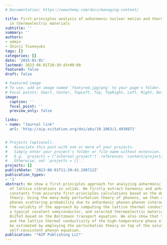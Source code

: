 ```yaml
---
# Documentation: https://wowchemy.com/docs/managing-content/

title: First-principles analysis of anharmonic nuclear motion and thermal transport
  in thermoelectric materials
subtitle: ''
summary: ''
authors:
- admin
- Shinji Tsuneyuki
tags: []
categories: []
date: '2015-01-01'
lastmod: 2023-06-01T20:39:43+09:00
featured: false
draft: false

# Featured image
# To use, add an image named `featured.jpg/png` to your page's folder.
# Focal points: Smart, Center, TopLeft, Top, TopRight, Left, Right, BottomLeft, Bottom, BottomRight.
image:
  caption: ''
  focal_point: ''
  preview_only: false

links:
- name: "Journal link"
  url: 'http://aip.scitation.org/doi/abs/10.1063/1.4938871'


# Projects (optional).
#   Associate this post with one or more of your projects.
#   Simply enter your project's folder or file name without extension.
#   E.g. `projects = ["internal-project"]` references `content/project/deep-learning/index.md`.
#   Otherwise, set `projects = []`.
projects: []
publishDate: '2023-06-01T11:39:43.298712Z'
publication_types:
- '1'
abstract: We show a first-principles approach for analyzing anharmonic properties
  of lattice vibrations in solids. We firstly extract harmonic and anharmonic force
  constants from accurate first-principles calculations based on the density functional
  theory. Using the many-body perturbation theory of phonons, we then estimate the
  phonon scattering probability due to anharmonic phonon-phonon interactions. We show
  the validity of the approach by computing the lattice thermal conductivity of Si,
  a typical covalent semiconductor, and selected thermoelectric materials PbTe and
  Bi2Te3 based on the Boltzmann transport equation. We also show that the phonon lifetime
  and the lattice thermal conductivity of the high-temperature phase of SrTiO3 can
  be estimated by employing the perturbation theory on top of the solution of the
  self-consistent phonon equation.
publication: '*AIP Publishing LLC*'
---
```

